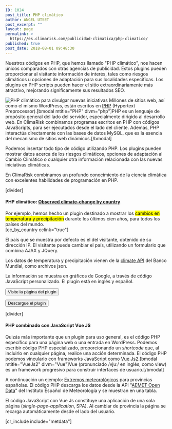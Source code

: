 ```yaml
---
ID: 1024
post_title: PHP climático
author: ANGEL UTSET
post_excerpt: ""
layout: page
permalink: >
  https://es.climarisk.com/publicidad-climatica/php-climatico/
published: true
post_date: 2018-08-01 09:48:30
---
```

<p class="framed-box">Nuestros códigos en PHP, que hemos llamado "PHP climático", nos hacen únicos comparados con otras agencias de publicidad. Estos plugins pueden proporcionar al visitante información de interés, tales como riesgos climáticos u opciones de adaptación para sus localidades específicas. Los plugins en PHP scripts pueden hacer el sitio extraordinariamente más atractivo, mejorando significamente sus resultados SEO.</p>
<img class="img-responsive img-rounded" src="https://climarisk.com/wp-content/uploads/2018/07/climate-php.png" alt="PHP climático para divulgar nuevas iniciativas">
Millones de sitios web, así como el mismo WordPress, están escritos en <a href="https://php.net/" target="_blank" rel="noopener noreferrer">PHP</a> (Hypertext Preprocessor).[bmodal mtitle="PHP" divm="php"]PHP es un lenguaje de propósito general del lado del servidor, especialmente dirigido al desarrollo web. En ClimaRisk combinamos programas escritos en PHP con códigos JavaScripts, para ser ejecutados desde el lado del cliente. Además, PHP interactúa directamente con las bases de datos MySQL, que es la esencia del mecanismo de sitios web dinámicos.[/bmodal]

Podemos insertar todo tipo de código utilizando PHP. Los plugins pueden mostrar datos acerca de los riesgos climáticos, opciones de adaptación al Cambio Climático o cualquier otra información relacionada con las nuevas iniciativas climáticas.
<p class="framed-box">En ClimaRisk combinamos un profundo conocimiento de la ciencia climática con excelentes habilidades de programación en PHP.</p>
[divider]
<h4>PHP climático: <a title="Visite la página del plugin" href="https://climarisk.com/climate-digital-agency/climate-php/observed-climate-change-country/" target="_blank" rel="noopener noreferrer">Observed climate-change by country</a></h4>
Por ejemplo, hemos hecho un plugin destinado a mostrar los <mark>cambios en temperatura y precipitación</mark> durante los últimos cien años, para todos los países del mundo.
<div class="row">
<div class="col-md-7 ">[cc_by_country cclink="true"]</div>
<div class="col-md-5 mt-1">

El país que se muestra por defecto es el del visitante, obtenido de su dirección IP. El visitante puede cambiar el país, utilizando un formulario que combina AJAX y JQuery.

Los datos de temperatura y precipitación vienen de la <a href="https://datahelpdesk.worldbank.org/knowledgebase/articles/902061-climate-data-api" target="_blank" rel="noopener noreferrer">climate API</a> del Banco Mundial, como archivos json.

La información se muestra en gráficos de Google, a través de código JavaScript personalizado. El plugin está en inglés y español.

<a href="https://climarisk.com/climate-digital-agency/climate-php/observed-climate-change-country/" target="_blank" rel="noopener noreferrer"><button class="btn btn-lg btn-filled" title="Visit the observed climate-change by country plugin">Visite la página del plugin</button></a>

<a href="https://climarisk.com/downloads/cc-by-country.zip" download=""><button class="btn btn-lg btn-filled">Descargue el plugin</button></a>

</div>
</div>
[divider]
<h4>PHP combinado con JavaScript Vue JS</h4>
Quizás más importante que un plugin para uso general, es el código PHP específico para una página web o una entrada en WordPress. Podemos escribir código PHP especializado, proporcionando un <em>shortcode</em> que, al incluirlo en cualquier página, realice una acción determinada.&nbsp;El código PHP podemos vincularlo con frameworks JavaScript como&nbsp;<a href="https://vuejs.org/" target="_blank" rel="noreferrer noopener">Vue Js2</a>.[bmodal mtitle="VueJs2" divm="Vue"]Vue (pronunciado /vjuː/ en inglés, como view) es un framework progresivo para construir interfaces de usuario.[/bmodal]

A continuación un ejemplo: <a href="https://es.climarisk.com/extremos-meteorologicos-en-espana/">Extremos meteorológicos</a> para provincias españolas. El código PHP descarga los datos desde la&nbsp;API "<a href="https://opendata.aemet.es/centrodedescargas/inicio" target="_blank" rel="noreferrer noopener" aria-label=" (abre en una nueva pestaña)">AEMET Open Data</a>" del Instituto Español de Meteorología y se muestran en una tabla.

El código JavaScript con Vue Js constituye una aplicación de&nbsp;una sola página (<em>single-page-application</em>, SPA). Al cambiar de provincia la página se recarga automáticamente desde el lado del usuario.

[cr_include include="metdata"]